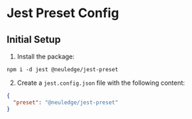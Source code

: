 # Jest Preset Config

## Initial Setup

1. Install the package:

```
npm i -d jest @neuledge/jest-preset
```

2. Create a `jest.config.json` file with the following content:

```json
{
  "preset": "@neuledge/jest-preset"
}
```
